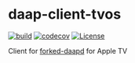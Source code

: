 # daap-client-tvos

[![build](https://github.com/andrsd/forked-daapd-tvos/actions/workflows/build.yml/badge.svg)](https://github.com/andrsd/forked-daapd-tvos/actions/workflows/build.yml)
[![codecov](https://codecov.io/gh/andrsd/forked-daapd-tvos/branch/master/graph/badge.svg)](https://codecov.io/gh/andrsd/forked-daapd-tvos)
[![License](http://img.shields.io/:license-mit-blue.svg)](https://andrsd.mit-license.org/)

Client for [forked-daapd](https://github.com/ejurgensen/forked-daapd) for Apple TV
